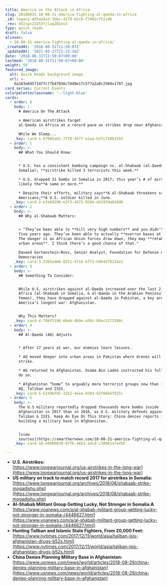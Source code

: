 ```yaml
---
title: America on the Attack in Africa
slug: 20180831-18-08-31-america-fighting-al-qaeda-in-africa
_id: legacy-dd5aa5e3-3bbc-417d-b2cb-f7462cf511d6
_rev: 45Isps23253Yjlaq2D1ev3
type: quick_reads
draft: false
aliases:
  - 18-08-31-america-fighting-al-qaeda-in-africa/
_createdAt: '2018-08-31T11:50:07Z'
_updatedAt: '2021-03-27T21:15:26Z'
date: '2018-08-31T11:50:07+00:00'
lastmod: '2018-08-31T11:50:07+00:00'
weight: 50
featured_image:
  alt: Quick Reads background image
  url: >-
    6a103e695724ffc77647956c7dd9e17c577a2a8c2560x1707.jpg
card_series: Current Events
colorpaletteclassname: '--light-blue'
cards:
  - order: 0
    body: |-
      # America On The Attack

      > American airstrikes target  
      al-Qaeda in Africa at a record pace as strikes drop near Afghanistan.

      While We Sleep...
    _key: card-1-67905a01-7f78-4577-a1aa-b2fc728b1593
  - order: 1
    body: >-
      ## What You Should Know:


      * U.S. has a consistent bombing campaign vs. al-Shabaab (al-Qaeda’s arm in
      Somalia); **airstrike killed 3 terrorists this week.**

      * U.S. dropped 31 bombs in Somalia in 2017; this year’s # of airstrikes
      likely the**A same or more.**

      * Despite their efforts, military says**A al-Shabaab threatens safety of
      Americans;**A U.S. soldier killed in June.
    _key: card-2-efeb9296-e3f3-4472-92bb-dd197da62dd6
  - order: 2
    body: >-
      ## Why al-Shabaab Matters:


      > "They’ve been able to **kill very high numbers** and you didn’t see that
      five years ago. They’ve been able to actually **overrun bases at times**.
      The danger is as African Union forces draw down, they may **retake major
      urban areas**. I think there’s a good chance of that."  
        
      Daveed Gartenstein-Ross, Senior Analyst, Foundation for Defense of
      Democracies
    _key: card-3-2385ed66-8251-4716-b7f2-b9b4d7011ba1
  - order: 3
    body: >-
      ## Something To Consider:


      While U.S. airstrikes against al-Qaeda increased over the last 2 years in
      Africa (al-Shabaab in Somalia, & al-Qaeda in the Arabian Peninsula in
      Yemen), they have dropped against al-Qaeda in Pakistan, a key area for
      America’s longest war: Afghanistan.


      Why This Matters?
    _key: card-4-749f5198-66eb-4b9e-a58c-00ac5272590c
  - order: 4
    body: >-
      ## Al-Qaeda (AQ) Adjusts


      * After 17 years at war, our enemies learn lessons.

      * AQ moved deeper into urban areas in Pakistan where drones will not
      strike.

      * AQ returned to Afghanistan. Osama Bin Laden instructed his followers to
      do so.

      * Afghanistan “home” to arguably more terrorist groups now than in 2001:
      AQ, Taliban and ISIS.
    _key: card-5-5159bf02-32b2-4eea-9393-82f06b6f015c
  - order: 5
    body: >-
      The U.S military reportedly dropped thousands more bombs inside
      Afghanistan in 2017 than in 2016, as U.S. military defends against the
      Taliban & ISIS. Keep An Eye On This Story: China denies reports its
      building a military base in Afghanistan.


      [view
      sources](https://smarthernews.com/18-08-31-america-fighting-al-qaeda-in-africa/)
    _key: card-10-e9000020-97fb-46b3-a4cd-c380414fe456

---
```

* **U.S. Airstrikes:**  
[https://www.longwarjournal.org/us-airstrikes-in-the-long-war](https://www.longwarjournal.org/us-airstrikes-in-the-long-war)
* **US military on track to match record 2017 for airstrikes in Somalia:**  
[https://www.longwarjournal.org/archives/2018/08/shabaab-strike-mogadishu.php](https://www.longwarjournal.org/archives/2018/08/shabaab-strike-mogadishu.php)
* **Al-Shabab Militant Group Getting Lucky, Not Stronger in Somalia:A**  
[https://www.voanews.com/a/al-shabab-militant-group-getting-lucky-not-stronger-in-somalia-/4446627.html](https://www.voanews.com/a/al-shabab-militant-group-getting-lucky-not-stronger-in-somalia-/4446627.html)
* **Hunting Taliban and Islamic State Fighters, From 20,000 Feet:**  
[https://www.nytimes.com/2017/12/11/world/asia/taliban-isis-afghanistan-drugs-b52s.html](https://www.nytimes.com/2017/12/11/world/asia/taliban-isis-afghanistan-drugs-b52s.html)
* **China Denies Planning Military Base in Afghanistan:**  
[https://www.usnews.com/news/world/articles/2018-08-29/china-denies-planning-military-base-in-afghanistan](https://www.usnews.com/news/world/articles/2018-08-29/china-denies-planning-military-base-in-afghanistan)